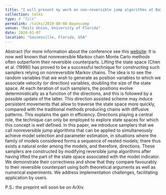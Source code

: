 ```yaml
---
title: "I will present my work on non-reversible jump algorithms at Bayes Comp 2020"
collection: talks
type: # "Talk"
permalink: /talks/2019-08-08-Bayescomp
venue: "Reitz Union, University of Florida"
date: 2020-01-07
location: "Gainesville, Florida, USA"
---
```


Abstract (for more information about the conference see this [website](http://users.stat.ufl.edu/~jhobert/BayesComp2020/Conf_Website/): It is now well known that nonreversible Markov chain Monte Carlo methods often outperform their reversible counterparts. Lifting the state space (Chen et al. (1999)) has proved to be a successful technique for constructing such samplers relying on nonreversible Markov chains. The idea is to see the random variables that we wish to generate as position variables to which we associate velocity (or direction) variables, doubling the size of the state space. At each iteration of such samplers, the positions evolve deterministically as a function of the directions, and this is followed by a possible update of the latter. This direction assisted scheme may induce persistent movements that allow to traverse the state space more quickly, compared with the traditional methods producing chains with diffusive patterns. This explains the gain in efficiency. Directions playing a central role, the technique can only be employed to explore state spaces for which this concept is well defined. In this paper, we introduce samplers that we call nonreversible jump algorithms that can be applied to simultaneously achieve model selection and parameter estimation, in situations where the family of models considered forms a sequence of nested models; there thus exists a natural order among the models, and therefore, directions. These samplers are constructed by modifying reversible jump algorithms after having lifted the part of the state space associated with the model indicator. We demonstrate their correctness and show that they compare favourably to their reversible counterpart using both theoretical arguments as well as numerical experiments. We address implementation challenges, facilitating application by users.

P.S.: the preprint will soon be on ArXiv.
